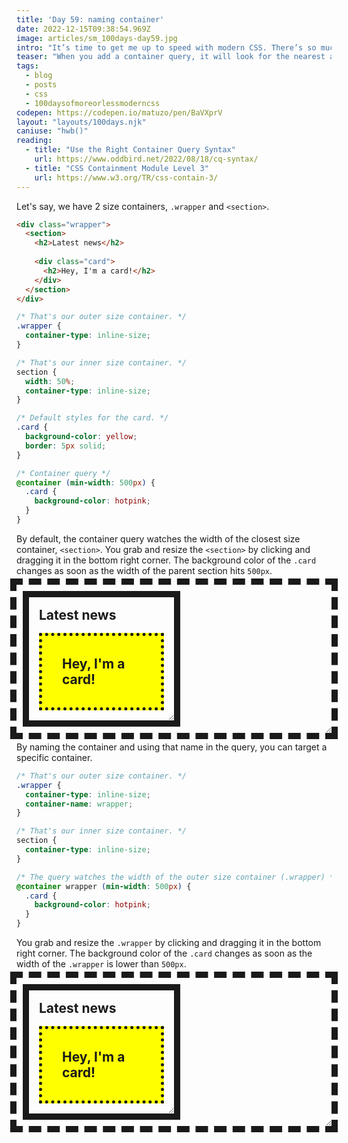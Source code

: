 ```yaml
---
title: 'Day 59: naming container'
date: 2022-12-15T09:38:54.969Z
image: articles/sm_100days-day59.jpg
intro: "It’s time to get me up to speed with modern CSS. There’s so much new in CSS that I know too little about. To change that I’ve started [#100DaysOfMoreOrLessModernCSS](/blog/2022/100-days-of-more-or-less-modern-css/). Why more or less modern CSS? Because some topics will be about cutting-edge features, while other stuff has been around for quite a while already, but I just have little to no experience with it."
teaser: "When you add a container query, it will look for the nearest ancestor container, by default. If you have multiple nested containers or if you just want to make sure that your query uses the right container, you can name containers and query them specifically."
tags:
  - blog
  - posts
  - css
  - 100daysofmoreorlessmoderncss
codepen: https://codepen.io/matuzo/pen/BaVXprV
layout: "layouts/100days.njk"
caniuse: "hwb()"
reading:
  - title: "Use the Right Container Query Syntax"
    url: https://www.oddbird.net/2022/08/18/cq-syntax/
  - title: "CSS Containment Module Level 3"
    url: https://www.w3.org/TR/css-contain-3/
---
```

Let's say, we have 2 size containers, `.wrapper`  and `<section>`.

```html
<div class="wrapper">
  <section>
    <h2>Latest news</h2>
    
    <div class="card">
      <h2>Hey, I'm a card!</h2>
    </div>
  </section>
</div>
```

```css
/* That's our outer size container. */
.wrapper {
  container-type: inline-size;
}

/* That's our inner size container. */
section {
  width: 50%;
  container-type: inline-size;
}

/* Default styles for the card. */
.card {
  background-color: yellow;
  border: 5px solid;
}

/* Container query */
@container (min-width: 500px) {
  .card {
    background-color: hotpink;
  }
}
```

<style>
  [data-sample] .wrapper {
    container-type: inline-size;
    outline: 10px dashed;
    padding: 20px;
        resize: horizontal;
    overflow: auto;
  }

  [data-sample].sample2 .wrapper {
    container-name: wrapper;
  }

  [data-sample] section {
    width: 50%;
    container-type: inline-size;
    outline: 10px solid;
    resize: horizontal;
    overflow: auto;
  }

  [data-sample] .card {
    background-color: yellow;
    border: 5px solid;
    padding: 1rem;
    margin: 1rem;
  }

  [data-sample] h2 {
     margin: 1rem;
  }

  [data-sample] .card h2 {
    background: none;
  }


  @container (min-width: 500px) {
    [data-sample] .card {
      background-color: hotpink;
    }
  }

  @media (min-width: 500px) {
    [data-sample] .card {
      border-style: dotted;
    }
  }


@container wrapper (min-width: 500px) {
  .sample2 .card {
    background-color: hotpink;
  }
}
</style>

By default, the container query watches the width of the closest size container, `<section>`. You grab and resize the `<section>` by clicking and dragging it in the bottom right corner. The background color of the `.card` changes as soon as the width of the parent section hits `500px`.

<div data-sample="demo">
<div class="wrapper">
<section>
<h2>Latest news</h2>

<div class="card">
<h2>Hey, I'm a card!</h2>
</div>
</section>
</div>
</div>

By naming the container and using that name in the query, you can target a specific container.

```css
/* That's our outer size container. */
.wrapper {
  container-type: inline-size;
  container-name: wrapper;
}

/* That's our inner size container. */
section {
  container-type: inline-size;
}

/* The query watches the width of the outer size container (.wrapper) */
@container wrapper (min-width: 500px) {
  .card {
    background-color: hotpink;
  }
}
```

You grab and resize the `.wrapper` by clicking and dragging it in the bottom right corner. The background color of the `.card` changes as soon as the width of the `.wrapper` is lower than `500px`.

<div data-sample="demo" class="sample2">
<div class="wrapper">
<section>
<h2>Latest news</h2>

<div class="card">
<h2>Hey, I'm a card!</h2>
</div>
</section>
</div>
</div>